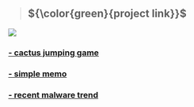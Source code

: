 > ## ${\color{green}{project link}}$

[![](/​/1.png)](https://lignah.me/web_assembly)
<!-- ### [- add two integers with webassembly](https://lignah.me/web_assembly) -->
### [- cactus jumping game](https://lignah.me/game-cactus_jumping)
### [- simple memo](https://lignah.me/todo)
### [- recent malware trend](https://lignah.me/malware_trend)